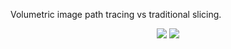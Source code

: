 Volumetric image path tracing vs traditional slicing. 
<p align="center">
  <img src="https://raw.githubusercontent.com/ReubenJCarter/VolumetricRenderer/master/web/img/img1.jpg"/>
  <img src="https://raw.githubusercontent.com/ReubenJCarter/VolumetricRenderer/master/web/img/img2.jpg"/>
</p>